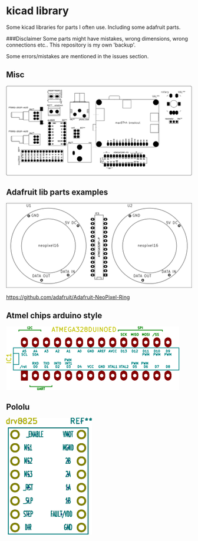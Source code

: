 # kicad library 

Some kicad libraries for parts I often use. Including some adafruit parts.

###Disclaimer
Some parts might have mistakes, wrong dimensions, wrong connections etc..
This repository is my own 'backup'.

Some errors/mistakes are mentioned in the issues section.


## Misc

![alt](https://github.com/noisegate/kicadlib/blob/master/pics/misc.png)

## Adafruit lib parts examples

![alt](https://github.com/noisegate/kicadlib/blob/master/pics/ada-brd.png)

https://github.com/adafruit/Adafruit-NeoPixel-Ring

## Atmel chips arduino style

![alt](https://github.com/noisegate/kicadlib/blob/master/pics/atduino.png)

## Pololu

![alt](https://github.com/noisegate/kicadlib/blob/master/pics/pololu8825.png)

